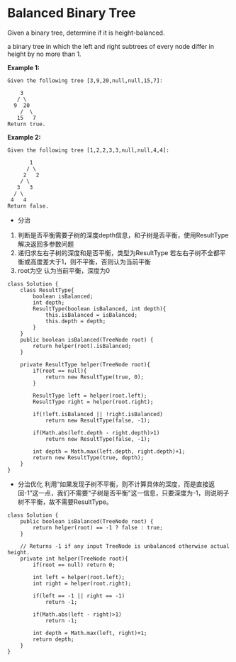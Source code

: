 # Balanced Binary Tree

Given a binary tree, determine if it is height-balanced.

a binary tree in which the left and right subtrees of every node differ in height by no more than 1.

**Example 1:**
```
Given the following tree [3,9,20,null,null,15,7]:

    3
   / \
  9  20
    /  \
   15   7
Return true.
```

**Example 2:**
```
Given the following tree [1,2,2,3,3,null,null,4,4]:

       1
      / \
     2   2
    / \
   3   3
  / \
 4   4
Return false.
```

* 分治

1. 判断是否平衡需要子树的深度depth信息，和子树是否平衡，使用ResultType解决返回多参数问题
2. 递归求左右子树的深度和是否平衡，类型为ResultType
   若左右子树不全都平衡或高度差大于1，则不平衡，否则认为当前平衡
3. root为空 认为当前平衡，深度为0
```
class Solution {
    class ResultType{
        boolean isBalanced;
        int depth;
        ResultType(boolean isBalanced, int depth){
            this.isBalanced = isBalanced;
            this.depth = depth;
        }
    }
    public boolean isBalanced(TreeNode root) {
        return helper(root).isBalanced;
    }
    
    private ResultType helper(TreeNode root){
        if(root == null){
            return new ResultType(true, 0);
        }
        
        ResultType left = helper(root.left);
        ResultType right = helper(root.right);
        
        if(!left.isBalanced || !right.isBalanced)
            return new ResultType(false, -1);
        
        if(Math.abs(left.depth - right.depth)>1)
            return new ResultType(false, -1);
        
        int depth = Math.max(left.depth, right.depth)+1;
        return new ResultType(true, depth);   
    }
}
```

* 分治优化
利用“如果发现子树不平衡，则不计算具体的深度，而是直接返回-1”这一点，我们不需要“子树是否平衡”这一信息，只要深度为-1，则说明子树不平衡，故不需要ResultType。
```
class Solution {
    public boolean isBalanced(TreeNode root) {
        return helper(root) == -1 ? false : true;
    }
    
    // Returns -1 if any input TreeNode is unbalanced otherwise actual height.
    private int helper(TreeNode root){
        if(root == null) return 0;

        int left = helper(root.left);
        int right = helper(root.right);
        
        if(left == -1 || right == -1)
            return -1;
        
        if(Math.abs(left - right)>1)
            return -1;
        
        int depth = Math.max(left, right)+1;
        return depth;   
    }
}
```
